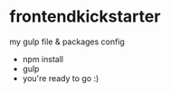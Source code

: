 # frontendkickstarter
my gulp file &amp; packages config
- npm install
- gulp
- you're ready to go :)
